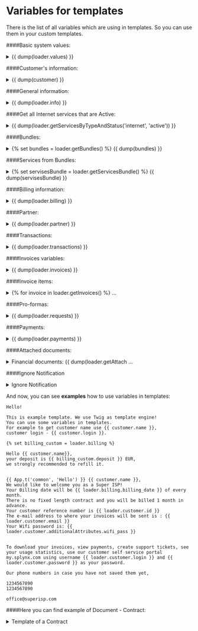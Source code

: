 Variables for templates
=======================

There is the list of all variables which are using in templates. So you can use them in your custom templates.

####Basic system values:
<details>
<summary>{{ dump(loader.values) }}</summary>
<p markdown="1">

##### result will be array of company fields:

     object(models\common\finance\TemplateValues)#226 (30) {
     ["id"]=> string(2) "13"
     ["invoice_template_id"]=> string(1) "5"
     ["request_template_id"]=> string(2) "14"
     ["receipt_template_id"]=> string(2) "34"
     ["reminder_mail_template_id"]=> string(2) "15"
     ["reminder_sms_template_id"]=> string(2) "16"
     ["company_name"]=> string(33) "Private Company Internet Ltd."
     ["street_1"]=> string(47) "56, Adamause str."
     ["street_2"]=> string(0) ""
     ["zip"]=> string(6) "568749"
     ["city"]=> string(8) "Yamayka"
     ["country"]=> string(5) "Gonduras"
     ["email"]=> string(20) "office@privatecompany.com"
     ["phone"]=> string(14) "8 500 600 8526"
     ["company_id"]=> string(21) "K683621TP2398723321"
     ["company_vat"]=> string(0) ""
     ["vat_percent"]=> string(7) "20.0000"
     ["bank_account"]=> string(0) ""
     ["bank_name"]=> string(0) ""
     ["bank_id"]=> string(0) ""
     ["bank_address"]=> string(0) ""
     ["splynx_url"]=> string(44) "https://privatecompany/admin/login"
     ["partner_percent"]=> string(4) "0.00"
     ["deleted"]=> NULL
     ["_relations":"db\Record":private]=> array(0) { }
     ["connected_models":"db\Record":private]=> NULL
     ["_oldAttributes":protected]=> array(23) {
             some old attributes ...
             }
     ["_errors":"base\Model":private]=> NULL
     ["_additionalAttributes":protected]=> array(0) { }
     ["_isAdditionalAttributesLoaded":protected]=> bool(false)
     }
</p>
</details>

####Customer's information:
<details>
<summary>{{ dump(customer) }}</summary>
<p markdown="1">

##### result will be array of customer fields:

     array(38) {
     ["id"]=> string(1) "4"
     ["billing_type"]=> string(7) "prepaid"
     ["partner_id"]=> string(2) "13"
     ["location_id"]=> string(1) "3"
     ["added_by"]=> string(5) "admin"
     ["added_by_id"]=> string(1) "1"
     ["login"]=> string(11) "qwerty"
     ["category"]=> string(6) "person"
     ["password"]=> string(11) "ZaXsCdVfBg"
     ["name"]=> string(12) "Qwert Ytrewq"
     ["email"]=> string(19) "qwerty@gmail.com"
     ["phone"]=> string(10) "132456789"
     ["street_1"]=> string(57) "Long Island str., 526/4"
     ["zip_code"]=> string(0) "48567"
     ["city"]=> string(0) "Malibu"
     ["status"]=> string(6) "active"
     ["date_add"]=> string(10) "2016-05-21"
     ["last_online"]=> string(19) "2017-06-01 11:41:01"
     ["last_update"]=> string(19) "2017-05-01 14:10:50"
     ["internet_tariffs"]=> NULL
     ["voice_tariffs"]=> NULL
     ["custom_tariffs"]=> NULL
     ["services_internet_router_id"]=> NULL
     ["services_internet_sector_id"]=> NULL
     ["services_internet_login"]=> NULL
     ["services_internet_ipv4"]=> NULL
     ["services_internet_ipv4_route"]=> NULL
     ["services_internet_mac"]=> NULL
     ["services_voice_phone"]=> NULL
     ["services_voice_voice_device_id"]=> NULL
     ["services_internet_start_date"]=> NULL
     ["services_internet_end_date"]=> NULL
     ["services_voice_start_date"]=> NULL
     ["services_voice_end_date"]=> NULL
     ["services_custom_start_date"]=> NULL
     ["services_custom_end_date"]=> NULL
     ["deleted"]=> string(1) "0"
     ["additional_attributes"]=> array(10) {
             ["some_additional_field"]=> string(0) "some additional field"
             }
     }
</p>
</details>

####General information:
<details>
<summary>{{ dump(loader.info) }}</summary>
<p markdown="1">

##### result will be array of customer's information fields:

     object(models\common\customers\CustomerInfo)#226 (12) {
     ["customer_id"]=> string(1) "4"
     ["birthday"]=> string(0) ""
     ["passport"]=> string(0) ""
     ["company_id"]=> string(0) ""
     ["vat_id"]=> string(0) ""
     ["deleted"]=> NULL
     ["_relations":"db\Record":private]=> array(0) { }
     ["connected_models":"db\Record":private]=> NULL
     ["_oldAttributes":protected]=> array(5) {
             some old attributes ...
             }
     ["_errors":"base\Model":private]=> NULL
     ["_additionalAttributes":protected]=> array(0) { }
     ["_isAdditionalAttributesLoaded":protected]=> bool(false)
     }
</p>
</details>

####Get all Internet services that are Active:
<details>
<summary>{{ dump(loader.getServicesByTypeAndStatus('internet', 'active')) }}</summary>
<p markdown="1">

##### result will be array of service fields:

     array(1) {
     [0]=> object(models\common\customers\ServicesInternet)#235 (47) {
     ["type"]=> string(8) "internet"
     ["router_id"]=> string(1) "0"
     ["login"]=> string(11) "qwerty_login"
     ["password"]=> string(11) "qwert_pass"
     ["sector_id"]=> string(1) "0"
     ["taking_ipv4"]=> string(1) "0"
     ["ipv4"]=> string(0) ""
     ["ipv4_pool_id"]=> string(1) "0"
     ["taking_ipv6"]=> string(1) "0"
     ["ipv6"]=> string(0) ""
     ["ipv6_pool_id"]=> string(1) "0"
     ["mac"]=> string(0) ""
     ["port_id"]=> string(1) "0"
     ["ipv4_route"]=> string(0) ""
     ["ipv6_route"]=> string(0) ""
     ["update_online_tariff":"models\common\customers\ServicesInternet":private]=> bool(false)
     ["_is_password_changed":"models\common\customers\ServicesInternet":private]=> bool(false)
     ["parent_id"]=> string(1) "0"
     ["customer_id"]=> string(1) "4"
     ["tariff_id"]=> string(3) "206"
     ["description"]=> string(9) "Internet tariff - 30Mb"
     ["quantity"]=> string(1) "1"
     ["unit"]=> string(0) ""
     ["unit_price"]=> string(9) "100"
     ["start_date"]=> string(10) "2017-01-16"
     ["end_date"]=> string(10) "0000-00-00"
     ["discount"]=> string(1) "0"
     ["discount_percent"]=> string(4) "0.00"
     ["discount_start_date"]=> string(10) "0000-00-00"
     ["discount_end_date"]=> string(10) "0000-00-00"
     ["discount_text"]=> string(0) ""
     ["status"]=> string(6) "active"
     ["status_new"]=> string(0) ""
     ["old_tariff_id"]=> NULL
     ["planned_date"]=> NULL
     ["validate_login"]=> bool(true)
     ["skip_some_validations"]=> bool(false)
     ["id"]=> string(4) "83"
     ["ips_to_remove":"db\ActiveTable":private]=> array(0) { } ["relatedItems":protected]=> array(0) { }
     ["deleted"]=> string(1) "0"
     ["_relations":"db\Record":private]=> array(0) { }
     ["connected_models":"db\Record":private]=> NULL
     ["_oldAttributes":protected]=> array(32) {
             some old attributes ...
             }
     }
</p>
</details>

####Bundles:
<details>
<summary>{% set bundles = loader.getBundles() %} {{ dump(bundles) }}</summary>
<p markdown="1">

##### result will be array of all Bundles fields:


     array(2) {
      [1]=> object(models\admin\tariffs\Bundle)#117 (34) {
         ["id"]=> string(1) "1"
         ["title"]=>  string(3) "New"
         ["service_description"]=>  string(4) "New1"
         ["price"]=> string(7) "10.0000"
         ["customers"]=> NULL
         ["services"]=> NULL
          ["with_vat"]=> string(1) "1"
          ["vat_percent"]=> string(6) "0.0000"
          ["partner_ids"]=> array(3) {
              [0]=> string(1) "1"
             [1]=> string(1) "2"
              [2]=> string(1) "3"
          }
          ["activation_fee"]=> string(6) "0.0000"
          ["get_activation_fee_when"]=> string(21) "first_service_billing"
          ["issue_invoice_while_service_creation"]=> string(1) "0"
          ["contract_duration"]=> string(1) "0"
          ["automatic_renewal"]=> string(1) "0"
          ["auto_reactivate"]=> string(1) "0"
          ["prior_cancellation_fee"]=> string(6) "0.0000"
          ["change_to_other_bundle_fee"]=> string(6) "0.0000"
          ["discount_period"]=> string(1) "0"
          ["discount_percent"]=> string(6) "0.0000"
          ["internet_tariffs"]=> array(1) {
              [0]=> string(1) "2"
         }
         ["voice_tariffs"]=> array(0) {
         }
         ["custom_tariffs"]=> array(0) {
         }
         ["_recalculateBlockingDate":"models\admin\tariffs\Bundle":private]=> bool(false)
         ["_ips_to_remove":"db\ActiveTable":private]=> array(0) {
         }
         ["_disableRequiredRuleForAdditionalAttribute":"db\ActiveTable":private]=> bool(false)
         ["deleted"]=> string(1) "0"
         ["_changedAttributes":"db\Record":private]=> NULL
         ["_relations":"db\Record":private]=> array(0) {
         }
         ["_connected_models":"db\Record":private]=> NULL
         ["relatedItems":protected]=> array(0) {
         }
     ...
         }
      [2]=> object(models\admin\tariffs\Bundle)#119 (34) {
      ["id"]=> string(1) "2"
      ["title"]=> string(20) "Bundle with discount"
      ["service_description"]=> string(20) "Bundle with discount"
      ["price"]=> string(8) "100.0000"
      ["customers"]=> NULL
      ["services"]=> NULL
      ["with_vat"]=> string(1) "1"
      ["vat_percent"]=> string(6) "0.0000"
      ["partner_ids"]=> array(2) {
         [0]=> string(1) "1"
      [  1]=> string(1) "2"
      }
      ["activation_fee"]=> string(6) "0.0000"
      ["get_activation_fee_when"]=> string(21) "first_service_billing"
      ["issue_invoice_while_service_creation"]=> string(1) "0"
      ["contract_duration"]=> string(2) "12"
      ["automatic_renewal"]=> string(1) "1"
      ["auto_reactivate"]=>  string(1) "0"
      ["prior_cancellation_fee"]=> string(6) "0.0000"
      ["change_to_other_bundle_fee"]=> string(6) "0.0000"
      ["discount_period"]=> string(2) "12"
      ["discount_percent"]=> string(7) "20.0000"
      ["internet_tariffs"]=> array(1) {
         [0]=> string(1) "9"
      }
      ["voice_tariffs"]=> array(0) {
      }
      ["custom_tariffs"]=> array(0) {
      }
      ...
     }
</p>
</details>

####Services from Bundles:
<details>
<summary>{% set servisesBundle = loader.getServicesBundle() %} {{ dump(servisesBundle) }}</summary>
<p markdown="1">

##### result will be array of the Bundle and all Services fields:

     array(1) {
      [4]=> object(models\common\customers\services\ServicesBundle)#407 (35) {
      ["parent_id"]=> string(1) "0"
      ["customer_id"]=> string(4) "5001"
      ["bundle_id"]=> string(1) "1"
      ["description"]=> string(4) "New1"
      ["unit_price"]=> string(7) "10.0000"
      ["start_date"]=> string(10) "2018-10-22"
      ["end_date"]=> string(10) "2019-01-21"
      ["automatic_renewal"]=> string(1) "0"
      ["activation_fee_transaction_id"]=> string(1) "0"
      ["prior_cancellation_fee_transaction_id"]=> string(1) "0"
      ["discount"]=> string(1) "0"
      ["discount_percent"]=> string(4) "0.00"
      ["discount_start_date"]=> string(10) "2018-10-22"
      ["discount_end_date"]=> string(10) "0000-00-00"
      ["discount_text"]=> string(0) ""
      ["status"]=> string(6) "active"
      ["period"]=> string(2) "-1"
      ["type"]=> string(6) "bundle"
      ["services_internet"]=> array(1) {
         [130]=> object(models\common\customers\ServicesInternet)#415 (51) {
         ["type"]=> string(8) "internet"
         ["router_id"]=> string(1) "0"
         ["login"]=> string(11) "00500123456"
         ["password"]=> string(0) ""
         ["sector_id"]=> string(1) "0"
         ["taking_ipv4"]=> string(1) "0"
         ["ipv4"]=> string(0) ""
         ["ipv4_pool_id"]=> string(1) "0"
         ["taking_ipv6"]=> string(1) "0"
         ["ipv6"]=> string(0) ""
         ["ipv6_pool_id"]=> string(1) "0"
         ["mac"]=> string(0) ""
         ["port_id"]=> string(0) ""
         ["ipv4_route"]=> string(0) ""
         ["ipv6_route"]=> string(0) ""
      }
     ....
     }
</p>
</details>

####Billing information:
<details>
<summary>{{ dump(loader.billing) }}</summary>
<p markdown="1">

##### result will be array of billing fields:

     object(models\common\customers\CustomerBilling)#226 (36) {
     ["customer_id"]=> string(1) "4"
     ["enabled"]=> string(1) "1"
     ["type"]=> string(1) "1"
     ["deposit"]=> string(8) "758.0000"
     ["billing_date"]=> string(1) "1"
     ["billing_due"]=> string(2) "15"
     ["grace_period"]=> string(2) "10"
     ["make_invoices"]=> string(1) "1"
     ["auto_pay_invoices_from_deposit"]=> string(0) ""
     ["payment_method"]=> string(1) "1"
     ["min_balance"]=> string(6) "0.0000"
     ["request_auto_enable"]=> string(0) ""
     ["request_auto_day"]=> string(1) "1"
     ["request_auto_period"]=> string(1) "0"
     ["reminder_enable"]=> string(1) "1"
     ["reminder_day_1"]=> string(1) "2"
     ["reminder_day_2"]=> string(1) "8"
     ["reminder_day_3"]=> string(2) "20"
     ["reminder_payment"]=> string(0) ""
     ["reminder_payment_value"]=> string(6) "0.0000"
     ["reminder_payment_comment"]=> string(0) ""
     ["reminder_type"]=> string(1) "0"
     ["billing_person"]=> string(0) ""
     ["billing_street_1"]=> string(0) ""
     ["billing_zip_code"]=> string(0) ""
     ["billing_city"]=> string(0) ""
     ["request_auto_type"]=> string(1) "1"
     ["request_auto_next"]=> string(10) "0000-00-00"
     ["partner_id"]=> NULL ["deleted"]=> string(1) "0"
     ["_relations":"db\Record":private]=> array(0) { }
     ["connected_models":"db\Record":private]=> NULL
     ["_oldAttributes":protected]=> array(29) {
             some old attributes ...
             }
     ["_errors":"base\Model":private]=> NULL
     ["_additionalAttributes":protected]=> array(0) { }
     ["_isAdditionalAttributesLoaded":protected]=> bool(false)
     }
</p>
</details>

####Partner:
<details>
<summary>{{ dump(loader.partner) }}</summary>
<p markdown="1">

##### result will be array of partner fields:

     object(models\admin\administration\Partners)#226 (11) {
     ["id"]=> string(2) "13"
     ["name"]=> string(14) "Partner West"
     ["ips_to_remove":"db\ActiveTable":private]=> array(0) { }
     ["relatedItems":protected]=> array(0) { }
     ["deleted"]=> string(1) "0"
     ["_relations":"db\Record":private]=> array(0) { }
     ["connected_models":"db\Record":private]=> NULL
     ["_oldAttributes":protected]=> array(3) {
             ["id"]=> string(2) "13"
             ["name"]=> string(14) "Partner West"
             ["deleted"]=> string(1) "0"
             }
     ["_errors":"base\Model":private]=> NULL
     ["_additionalAttributes":protected]=> array(1) {
             ["code"]=> string(4) "EUR"
             }
     ["_isAdditionalAttributesLoaded":protected]=> bool(true) }
</p>
</details>

####Transactions:
<details>
<summary>{{ dump(loader.transactions) }}</summary>
<p markdown="1">

##### result will be array of transactions fields:

     array(3) {
     [158]=> object(models\common\finance\Transactions)#226 (32) {
             ["id"]=> string(4) "158"
             ["customer_id"]=> string(1) "4"
             ["type"]=> string(6) "credit"
             ["quantity"]=> string(1) "1"
             ["unit"]=> string(0) ""
             ["price"]=> string(9) "1033.8500"
             ["tax_percent"]=> string(6) "0.0000"
             ["total"]=> string(9) "1033.8500"
             ["date"]=> string(10) "2017-05-11"
             ["category"]=> string(1) "3"
             ["description"]=> string(11) "Credit Card"
             ["period_from"]=> string(10) "0000-00-00"
             ["period_to"]=> string(10) "0000-00-00"
             ["service_id"]=> string(1) "0"
             ["payment_id"]=> string(3) "366"
             ["invoice_id"]=> string(1) "0"
             ["invoiced_by_id"]=> string(1) "0"
             ["comment"]=> string(15) "Pay by Credit Card"
             ["to_invoice"]=> string(1) "0"
             ["service_type"]=> string(8) "internet"
             ["source"]=> string(6) "manual"
             ["balance"]=> NULL
             ["total_with_tax"]=> NULL
             ["ips_to_remove":"db\ActiveTable":private]=> array(0) { }
             ["relatedItems":protected]=> array(0) { }
             ["deleted"]=> string(1) "0"
             ["_relations":"db\Record":private]=> array(0) { }
             ["connected_models":"db\Record":private]=> NULL
             ["_oldAttributes":protected]=> array(22) { [
                     some old attributes ...
                     }
             ["_errors":"base\Model":private]=> NULL     
             ["_additionalAttributes":protected]=> array(0) { }
             ["_isAdditionalAttributesLoaded":protected]=> bool(false)
             }
     [681]=> object(models\common\finance\Transactions)#224 (32) {
             The same attributes
             }
     [985]=> object(models\common\finance\Transactions)#223 (32) {
             The same attributes
             }
</p>
</details>

####Invoices variables:
<details>
<summary>{{ dump(loader.invoices) }}</summary>
<p markdown="1">

##### result will be array of invoices variables fields:

     array(1) { [685]=> object(models\common\finance\Invoices)#226 (29) {
     ["id"]=> string(4) "685"
     ["customer_id"]=> string(1) "4"
     ["date_created"]=> string(10) "2017-05-31"
     ["real_create_datetime"]=> string(19) "2017-06-01 00:00:13"
     ["date_updated"]=> string(10) "2017-06-01"
     ["date_payment"]=> string(10) "2017-05-31"
     ["date_till"]=> string(10) "2017-06-15"
     ["use_transactions"]=> string(1) "1"
     ["note"]=> string(0) ""
     ["memo"]=> string(0) ""
     ["number"]=> string(12) "201713000183"
     ["total"]=> string(8) "533.6000"
     ["payment_id"]=> string(1) "0"
     ["payd_from_deposit"]=> string(1) "1"
     ["status"]=> string(4) "paid"
     ["mark"]=> NULL
     ["recalculated"]=> bool(false)
     ["noCache"]=> bool(false)
     ["is_sent"]=> string(1) "0"
     ["disable_cache"]=> NULL
     ["ips_to_remove":"db\ActiveTable":private]=> array(0) { }
     ["relatedItems":protected]=> array(0) { }
     ["deleted"]=> string(1) "0"
     ["_relations":"db\Record":private]=> array(0) { }
     ["connected_models":"db\Record":private]=> NULL
     ["_oldAttributes":protected]=> array(17) {
             some old attributes ...
             }
     }
</p>
</details>

####Invoice items:
<details>
<summary>{% for invoice in loader.getInvoices() %} ...</summary>
<p markdown="1">

##### {% for invoice in loader.getInvoices() %}
     Invoice {{ invoice.number}} items:
     {{ dump(invoice.items) }}
     {% endfor %}
     {{ dump(loader.invoices) }}



     result will be array of tariff field and invoices fields:

     Invoice 201713000183 items:
     array(1) {
     [0]=> array(12) {
             ["id"]=> string(4) "948"
             ["invoice_id"]=> string(4) "684"
             ["pos"]=> string(1) "0"
             ["description"]=> string(9) "Internet tariff - 30Mb"
             ["quantity"]=> string(1) "1"
             ["unit"]=> string(0) ""
             ["price"]=> string(8) "464.0000"    
             ["tax"]=> string(7) "15.0000"
             ["period_from"]=> string(10) "2017-05-14"
             ["period_to"]=> string(10) "2017-05-31"
             ["transaction_id"]=> string(4) "984"
             ["deleted"]=> string(1) "0"
             }
     }
     array(1) {
     [948]=> object(models\common\finance\Invoices)#280 (29) {
             ["id"]=> string(4) "948"
             ["customer_id"]=> string(1) "4"
             ["date_created"]=> string(10) "2017-05-31"
             ["real_create_datetime"]=> string(19) "2017-06-01 00:00:13"
             ["date_updated"]=> string(10) "2017-06-01"
             ["date_payment"]=> string(10) "2017-05-31"
             ["date_till"]=> string(10) "2017-06-15"
             ["use_transactions"]=> string(1) "1"
             ["note"]=> string(0) ""
             ["memo"]=> string(0) ""
             ["number"]=> string(12) "201713000183"
             ["total"]=> string(8) "533.6000"
             ["payment_id"]=> string(1) "0"
             ["payd_from_deposit"]=> string(1) "1"
             ["status"]=> string(4) "paid"
             ["mark"]=> NULL
             ["recalculated"]=> bool(false)
             ["noCache"]=> bool(false)
             ["is_sent"]=> string(1) "0"
             ["disable_cache"]=> NULL
             ["ips_to_remove":"db\ActiveTable":private]=> array(0) { }
             ["relatedItems":protected]=> array(0) { }
             ["deleted"]=> string(1) "0"
             ["_relations":"db\Record":private]=> array(0) { }
             ["connected_models":"db\Record":private]=> NULL
             ["_oldAttributes":protected]=> array(17) {
                     some old attributes ...
                     }
             }
     }
</p>
</details>

####Pro-formas:
<details>
<summary>{{ dump(loader.requests) }}</summary>
<p markdown="1">

##### result will be array of pro-forma fields:

     array(1) {
     [2]=> object(models\common\finance\Requests)#226 (23) {
             ["id"]=> string(1) "2"
             ["customer_id"]=> string(1) "4"
             ["date_created"]=> string(10) "2017-06-07"
             ["real_create_datetime"]=> string(19) "2017-06-07 14:56:25"
             ["date_updated"]=> string(10) "2017-06-07"
             ["date_payment"]=> string(10) "0000-00-00"
             ["date_till"]=> string(10) "2017-06-22"
             ["number"]=> string(10) "2017000002"
             ["total"]=> string(8) "180.0000"    
             ["payment_id"]=> string(1) "0"
             ["status"]=> string(8) "not_paid"
             ["is_sent"]=> string(1) "0"
             ["note"]=> string(4) "Note"
             ["memo"]=> string(4) "Memo"
             ["ips_to_remove":"db\ActiveTable":private]=> array(0) { }
             ["relatedItems":protected]=> array(0) { }
             ["deleted"]=> string(1) "0"
             ["_relations":"db\Record":private]=> array(0) { }   
             ["connected_models":"db\Record":private]=> NULL
             ["_oldAttributes":protected]=> array(15) {
                     some old attributes ...
                     }
             ["_errors":"base\Model":private]=> NULL
             ["_additionalAttributes":protected]=> array(0) { }
             ["_isAdditionalAttributesLoaded":protected]=> bool(false)
             }
     }
</p>
</details>

####Payments:
<details>
<summary>{{ dump(loader.payments) }}</summary>
<p markdown="1">

##### result will be array of payment fields:

     array(1) {
     [366]=> object(models\common\finance\Payments)#226 (28) {
             ["id"]=> string(3) "366"
             ["customer_id"]=> string(1) "4"
             ["invoice_id"]=> string(1) "0"
             ["request_id"]=> string(1) "0"
             ["transaction_id"]=> string(4) "2400"
             ["payment_type"]=> string(2) "10"
             ["receipt_number"]=> string(13) "2017-10-00011"
             ["date"]=> string(10) "2017-05-13"
             ["real_create_datetime"]=> string(19) "2017-05-13 09:19:02"
             ["amount"]=> string(9) "1033.8500"
             ["comment"]=> string(15) "Pay by Bank Transfer"
             ["is_sent"]=> string(1) "1"
             ["field_1"]=> string(0) ""
             ["field_2"]=> string(10) "UNIC00032"
             ["field_3"]=> string(10) "UNIC00032"
             ["field_4"]=> string(13) "Payment: null"
             ["field_5"]=> string(19) "Bank Statement: 23"
             ["note"]=> string(0) ""
             ["memo"]=> string(0) ""
             ["ips_to_remove":"db\ActiveTable":private]=> array(0) { }
             ["relatedItems":protected]=> array(0) { }
             ["deleted"]=> string(1) "0"
             ["_relations":"db\Record":private]=> array(0) { }
             ["connected_models":"db\Record":private]=> NULL
             ["_oldAttributes":protected]=> array(20) {
                     some old attributes ...
                     }
             ["_errors":"base\Model":private]=> NULL
             ["_additionalAttributes":protected]=> array(0) { }
             ["_isAdditionalAttributesLoaded":protected]=> bool(false)
             }
     }
</p>
</details>

####Attached documents:
<details>
<summary>Financial documents: {{ dump(loader.getAttach ...</summary>
<p markdown="1">

     Invoices:
     {{ dump(loader.getAttachedInvoices) }}
     Proforma Invoices:
     {{ dump(loader.getAttachedRequests) }}
     Payment receipts:
     {{ dump(loader.getAttachedReceipts) }}
     Credit notes:
     {{ dump(loader.getAttachedCreditNotes) }}


     result will be array of attached documents fields:

     array(1) {

     }
</p>
</details>

####Ignore Notification
<details>
<summary>Ignore Notification</summary>
<p markdown="1">

##### Example:
     {% if customer.billing_type == 'prepaid' %}
     === IGNORE NOTIFICATION ===
     {% else %}
     example  {{ customer.login }}
     {% endif %}



if the template result is "=== IGNORE NOTIFICATION ===" the notification will not be sent

</p>
</details>



And now, you can see **examples** how to use variables in templates:
```
Hello!

This is example template. We use Twig as template engine!
You can use some variables in templates.
For example to get customer name use {{ customer.name }},
customer login - {{ customer.login }}.
```

```
{% set billing_custom = loader.billing %}

Hello {{ customer.name}},
your deposit is {{ billing_custom.deposit }} EUR,
we strongly recommended to refill it.
```

```

{{ App.t('common', 'Hello') }} {{ customer.name }},
We would like to welcome you as a Super ISP!
Your Billing date will be {{ loader.billing.billing_date }} of every month.
There is no fixed length contract and you will be billed 1 month in advance.
Your customer reference number is {{ loader.customer.id }}
The e-mail address to where your invoices will be sent is : {{ loader.customer.email }}
Your Wifi password is: {{ loader.customer.additionalAttributes.wifi_pass }}


To download your invoices, view payments, create support tickets, see your usage statistics, use our customer self service portal my.splynx.com using username {{ loader.customer.login }} and {{ loader.customer.password }} as your password.

Our phone numbers in case you have not saved them yet,

1234567890
1234567890

office@superisp.com
```



####Here you can find example of Document - Contract:
<details>
<summary>Template of a Contract</summary>
<div markdown="1">

```bash     
     <!DOCTYPE html>
     <html lang="en">
     <head>
     <meta charset="UTF-8">
     <title></title>
     <style>
     td, th, tr {
     border: 1px solid black;
     word-wrap: break-word;
     }

     table {
     border-collapse: collapse;
     table-layout: fixed;
     font-family: Arial, Verdana, sans-serif;
     font-size: 10px;
     }

     .fs {
     font-family: Arial, Verdana, sans-serif;
     font-size: 10px;
     }

     body {
     margin: 10px;
     padding: 10px;
     }
     </style>
     </head>
     <body>
     <div style="text-align: center" class="fs"><h4>SUBSCRIBER CONTRACT AGREEMENT No. {{ customer.id }} </h4>
     entered into between
     </div>
     <br>
     <div>
     <table style="width:100%">
     <tr>
     <td bgcolor="#e0e0e0" style="width: 15%"><b>Company Name:</b></td>
     <td colspan="3">BEST ISP</td>
     </tr>
     <tr>
     <td bgcolor="#e0e0e0"><b>VAT id:</b></td>
     <td colspan="3">123455667</td>
     </tr>
     <tr>
     <td bgcolor="#e0e0e0"><b>Address</b></td>
     <td colspan="3">5 Main Street, Gotham city, 12345</td>
     </tr>
     <tr>
     <td bgcolor="#e0e0e0"><b>Phone number:</b></td>
     <td colspan="3">123456788</td>
     </tr>
     <tr>
     <td bgcolor="#e0e0e0"><b>Email</b></td>
     <td colspan="3">office@bestisp.com</td>
     </tr>
     <tr>
     <td bgcolor="#e0e0e0"><b>Date</b></td>
     <td style="width: 30%">{{ "now"|date("m/d/Y") }}</td>
     <td bgcolor="#e0e0e0" style="width: 10%"><b>Place</b></td>
     <td>Gotham city</td>
     </tr>
     <tr>
     <td bgcolor="#e0e0e0"><b>Signature</b><br>Employee of BEST ISP</td>
     <td colspan="3"></td>
     </tr>
     </table>
     </div>
     <br>
     <div style="text-align: center">(<b>"SERVICE PROVIDER"</b>) and
     </div>
     <br>
     <div>
     <table style="width:100%">
     <tr>
     <td bgcolor="#e0e0e0" style="width: 15%"><b>Name and Surname /<br>Company name</b></td>
     <td colspan="3">{{ customer.name }}</td>
     </tr>
     <tr>
     <td bgcolor="#e0e0e0"><b>Connection Address</b></td>
     <td colspan="3"> {{ loader.customer.street_1 }}{% if loader.customer.additionalAttributes.street_2 is not empty %}, {{ loader.customer.additionalAttributes.street_2 }}{% endif %}, {{ customer.city}}{% if loader.customer.zip_code is not empty %}, {{ loader.customer.zip_code }}{% endif %}</td>
     </tr>

     <tr>
     <td bgcolor="#e0e0e0"><b>Email</b><br>Invoices and receipts will be sent to this address</td>
     <td colspan="3">{{ loader.customer.email }}</td>
     </tr>
     <tr>
     <td bgcolor="#e0e0e0"><b>Phone</b></td>
     <td colspan="3">{{ loader.customer.phone }}</td>
     </tr>
     {% if loader.customer.additionalAttributes.contact_2 is not empty %}
     <tr>
     <td bgcolor="#e0e0e0"><b>Authorized person:</b></td>
     <td colspan="3">{{ loader.customer.additionalAttributes.contact_2 }}</td>
     </tr>
     {% endif %}
     {% if loader.customer.additionalAttributes.phone_2 is not empty %}
     <tr>
     <td bgcolor="#e0e0e0"><b>Authorized person's phone</b></td>
     <td colspan="3">{{ loader.customer.additionalAttributes.phone_2 }}</td>
     </tr>
     {% endif %}
     {% if loader.customer.additionalAttributes.contact_3 is not empty %}
     <tr>
     <td bgcolor="#e0e0e0"><b>Second Authorized person:</b></td>
     <td colspan="3">{{ loader.customer.additionalAttributes.contact_3 }}</td>
     </tr>
     {% endif %}
     {% if loader.customer.additionalAttributes.phone_3 is not empty %}
     <tr>
     <td bgcolor="#e0e0e0"><b>Second uthorized person's phone:</b></td>
     <td colspan="3">{{ loader.customer.additionalAttributes.phone_3 }}</td>
     </tr>
     {% endif %}
     <tr>
     <td bgcolor="#e0e0e0"><b>Date</b></td>
     <td style="width: 30%">{{ "now"|date("m/d/Y") }}</td>
     <td bgcolor="#e0e0e0" style="width: 10%"><b>Place</b></td>
     <td>Gorey</td>
     </tr>
     <tr>
     <td bgcolor="#e0e0e0"><b>WiFi Password</b></td>
     <td colspan="3">{{ loader.customer.additionalAttributes.wifi_pass }}</td>
     </tr>
     <tr>
     <td bgcolor="#e0e0e0"><b>Login to my BEST ISP</b></td>
     <td style="width: 30%">{{loader.customer.login}}</td>
     <td bgcolor="#e0e0e0" style="width: 10%"><b>Password to my BEST ISP</b></td>
     <td> {{loader.customer.password}}</td>
     </tr>
     <tr>
     <td bgcolor="#e0e0e0"><b>Signature</b><br>Who warrants he/she is duly authorized hereto</td>
     <td colspan="3"></td>
     </tr>
     </table>
     </div>
     <br>
     <div style="text-align: center" class="fs">(<b>"SUBSCRIBER"</b>)<br>
     (together the <b>"Parties"</b>. A reference to <b>"Party"</b> shall be a reference to one of them as so determined
     by the context.)<br>For the period and services selected below
     </div>



     <div class="fs">
     <h4><b><br>
     {% set active_services = loader.getServicesByTypeAndStatus('internet', 'active') %}
     {% for active in active_services %}
     Service: {{ active.type }}<br>
     Tarriff: {{ active.description }}<br>
     Monthly price: {{ active.unit_price }}<br>
     Service start date: {{ active.start_date }}<br>
     {% endfor %}
     {% set active_voice = loader.getServicesByTypeAndStatus('voice', 'active') %}
     {% for voice in active_voice %}
     {% if voice is not empty %}
     Service: {{ voice.type }}<br>
     Tarriff: {{ voice.description }}<br>
     Monthly price: {{ voice.unit_price }}<br>
     Service start date: {{ voice.start_date }}<br>
     {% endif %}
     {% endfor %}
     Contract Term: {{ loader.customer.additionalAttributes.contract_term }}
     </h4></b>
     </div>
     <div style="position: fixed; bottom: 0; width: 100%;" class="fs">
     <div style="text-align: right"></div>
     <hr style="width: 100%"/>
     <div>BEST ISP BROADBAND SERVICE AGREEMENT</div>
     <div style="text-align: right">Page 1 of 8</div>
     </div>
     <div style="page-break-before: always;"></div>

     <div style="text-align: justify"><h4>TERMS AND CONDITIONS FOR â€˜BEST FIBREâ€™ SERVICES</h4>
     This Subscriber Agreement (â€œAgreementâ€) is made by and between Subscriber and JS BEST ISP Limited. (â€œBEST ISPâ€), forÂ the provision and use of â€˜BRDY Fibreâ€™ Internet access (the â€œServiceâ€).
     Now therefore, in consideration of theÂ mutual promises and covenants herein contained, the adequacy of which is hereby acknowledged, and intendingÂ to be legally bound, Subscriber and BEST ISP hereby agree as follows:
     <h4>1. AGREEMENT.</h4>Subscriber agrees to be bound by this Agreement and to use the Service in compliance with the terms of thisÂ Agreement and with BEST ISPâ€™s Acceptable Usage Policy and any modifications made to same from time to time.
     <h4>2. THE SUBSCRIBER.</h4>The Subscriber is at least 18 years of age, is legally able to enter into contracts and is responsible for this SubscriberÂ account. The Subscriber shall pay all fees, taxes, charges and other expenses incurred in connection with theÂ account.
     <h4>3. SUBSCRIBER ACKNOWLEDGEMENTS REGARDING THE SERVICE.</h4>
     (a)Â The Service consists of a VDSL internet connection over a copper phone line. While BEST ISP will undertake allÂ reasonable commercial efforts to deliver the stated service the Subscriber acknowledges that service speed canÂ vary depending on distance, Internet traffic and other factors beyond the control of BEST ISP. The Service mayÂ contain material that is unsuitable for minors and The Subscriber acknowledges that BEST ISP does not and cannotÂ filter the content.
     <br>
     (b)Â The Subscriber acknowledges that in order to provide the Service, BEST ISP has contracted with communicationsÂ and network operators for internet access. The Subscriber further acknowledges that BEST ISP will only provideÂ uninterruptible continuous Service to The Subscriber pursuant to this Agreement to the extent which BEST ISP receivesÂ such service from linked communications and network operators.
     <br>
     (c) The Â Subscriber acknowledges and agrees that from time to time BEST ISP may be required to temporarily suspendÂ the Service to subscriber to verify compliance with applicable licenses, authorizations, and compliance with theÂ technical and operating parameters of the network. Under such circumstances BEST ISP will use all reasonableÂ efforts to minimize disruption to the Service including making reasonable efforts that any such suspension takeÂ place out of normal business hours.
     <br>
     (d)Â The Subscriber accepts that BEST ISP may change or withdraw any element of the Service from time to time andÂ will use all reasonable efforts to notify Subscriber of any necessary change in the Services.
     <br>
     (e) The SubscriberÂ acknowledges that the Service is an â€œalways openâ€ connection to the internet while the equipment is powered onÂ and that it is Subscriberâ€™s SOLE RESPONSIBILITY to install, configure and maintain suitable security measuresÂ to protect The Subscriberâ€™s computer and equipment from unauthorised or malicious access from the internet. AnyÂ advice or equipment provided by BEST ISP is provided â€˜as isâ€™ and BEST ISP accepts no responsibility or liability forÂ the security of Subscriberâ€™s systems.

     <div style="position: fixed; bottom: 0; width: 100%;" class="fs">
     <div style="text-align: right"></div>
     <hr style="width: 100%"/>
     <div>BEST ISP BROADBAND SERVICE AGREEMENT</div>
     <div style="text-align: right">Page 2 of 8</div>
     </div>
     <div style="page-break-before: always;"></div>
     <h4>4. EQUIPMENT.</h4>
     (a)Â From service activation BEST ISP will loan certain VDSL modem and associated equipment, hereafter termedÂ â€œEquipmentâ€, to The Subscriber to access the service. This Equipment at all times remains the sole property ofÂ BEST ISP and The Subscriber agrees to provide BEST ISP access and permission to recover said equipment on demandÂ without delay, obstruction or interference.
     <br>
     (b) The Â Subscriber agrees to use the Equipment in accordance with BEST ISPâ€™s instructions and to restrict access toÂ the Equipment to only those representatives and agents authorized by BEST ISP. The Subscriber agrees to takeÂ reasonable steps to protect the Equipment from damage, loss or theft.
     <br>
     (c)Â The Subscriber agrees to notify BEST ISP as soon as reasonably possible once he becomes aware of any damageÂ to the equipment or defect in the operation of the equipment by telephoning or emailing BEST ISP at the numbersÂ or addresses published from time to time, or office@bestisp.com
     <br>
     (d)Â On termination or cancellation of the Service Contract for any reason whatsoever, it is the responsibility of theÂ Subscriber to return by recorded mail in good condition and suitably packaged, the VDSL Modem and any otherÂ related equipment provided by BEST ISP. Failure to return equipment within 14 days of the serviceÂ termination/cancellation date will generate an automatic equipment fee of â‚¬99 including VAT which will beÂ deducted from The Subscribers account and The Subscriber hereby agrees to same.
     <br>
     <h4>5. TERM.</h4>
     (a)Â This Agreement is for an initial term of 6, 12 or 18 months, as defined by your price plan rules, and shallÂ automatically renew for subsequent month term, until terminated in accordance with this Agreement. After theÂ Initial Term, The Subscriber may terminate this Agreement upon thirty (30) days written notice to BEST ISP.
     <br>
     (b)Â Should The Subscriber terminate this agreement for any reason during the initial term, a cancellation fee equal toÂ the remainder of the contract term will become immediately due, and The Subscriber acknowledges and agrees toÂ pay such fee and return any equipment provided.
     <br>
     (c)Â The Subscriber may upgrade the service at any time to a higher service and accepts that a new contract appliesÂ from the date the upgrade is applied.
     <br>
     (d)Â BEST ISP may in its sole discretion terminate this Agreement at any time. In the event that BEST ISP terminatesÂ this Agreement for reasons other than breach of this Agreement by Subscriber, then BEST ISP shall endeavour toÂ the extent reasonably possible to provide 30 days notice to The Subscriber. The Subscriber is liable under this AgreementÂ for all fees and charges until such time as the Agreement has been terminated. THE SUBSCRIBER UNDERSTANDS THAT UNLESS WRITTEN NOTIFICATION IS RECEIVED BY BEST ISP AFTER THE INITIAL TERM, THEÂ SERVICE SHALL CONTINUE AND SUBSCRIBER WILL CONTINUE TO BE RESPONSIBLE FOR PAYMENTÂ OF APPLICABLE SERVICE FEES.
     <br>
     <div style="position: fixed; bottom: 0; width: 100%;" class="fs">
     <div style="text-align: right"></div>
     <hr style="width: 100%"/>
     <div>BEST ISP BROADBAND SERVICE AGREEMENT</div>
     <div style="text-align: right">Page 3 of 8</div>
     </div>
     <div style="page-break-before: always;"></div>
     <h4>6. TERMINATION.</h4><br>
     (a)Â If Subscriber is dissatisfied with the Service or any related terms, conditions, rules, policies, guidelines, orÂ practices, and if these issues cannot be resolved through BEST ISPâ€™s Customer Complaints procedure,Â The Subscriberâ€™s sole remedy is to discontinue using the Service, cancel the account, and pay any cancellation feesÂ that apply. To cancel the Service The Subscriber must send a written request for termination by email to BEST ISPÂ and same must be signed by an authorised representative of The Subscriber to arrive not less than 5 working daysÂ before the end of the current billing term. Should The Subscriber terminate this agreement during the initial term forÂ any reason other than a failure by BEST ISP to provide Internet Access service for a period in excess of 5 days, aÂ cancellation fee equal the remainder of the contract term will become immediately due, and The SubscriberÂ acknowledges and agrees to pay such fee.
     <br>
     (b)Â Upon cancellation or otherwise upon termination of this Agreement, related email and hosting services will beÂ terminated and all the Subscriber files stored on BEST ISP servers may be deleted. BEST ISP may terminate thisÂ Agreement, your password, your account, or your use of the Services for any reason, including, without limitation,Â if BEST ISP, in its sole discretion, believes you have violated the Agreements or if The Subscriber fails to pay anyÂ charges when due.
     <br>
     (c)Â Sections 11, 20, 21, and 22 of this Agreement shall survive termination of this Agreement.
     <br>
     (d)Â BEST ISP may terminate this agreement immediately if The Subscriber is subject to bankruptcy, insolvency,Â examinership, receivership, liquidation or any similar proceedings, or in BEST ISPâ€™s exclusive opinion is unable toÂ pay fees due to BEST ISP.
     <br>
     <h4>7. FEES AND PAYMENT</h4><br>
     (a)Â Subscriber shall pay a monthly service fee and all other applicable fees, charges, taxes, and other amountsÂ for the Service at the rates in effect for the current billing period. BEST ISP may increase or decrease the monthlyÂ service fee. BEST ISP will use all reasonable efforts to provide The Subscriber thirty (30) days or more notice of same.Â If such changes to the basic monthly service fee are to The Subscribers detriment (e.g. a price increase), The SubscriberÂ may terminate this agreement by giving thirty (30) days written notice, and The Subscriber will remain liable only forÂ any balance on the account.
     <br>
     (b)Â Payment is due in full by Credit Card or Direct Debit at the start of each billing month. All charges areÂ considered valid unless disputed in writing within thirty (30) days of the billing date. Adjustments will not be madeÂ for charges that are more than 30 days old. If any payment is more than 7 days overdue or is returned by theÂ bank unpaid, the Service may be suspended with immediate effect and remain suspended until the due amountsÂ are paid in full. The Subscriber is not relieved of the obligation to pay the monthly service fee while an account isÂ suspended. BEST ISP may at its sole discretion terminate the Service and this Agreement for any accounts whichÂ are 14 days or more overdue. A reactivation fee or deposit may be required before Service is reactivated afterÂ suspension or termination. Credit account balances shall not accrue interest. The Subscriber agrees to pay theÂ reasonable costs of any collection agency, solicitor or court used by BEST ISP to collect past due amounts or toÂ enforce this Agreement. Returned cheques or Direct Debits will incur a â‚¬5 administration fee.
     <br>
     (c)Â A â‚¬1.50 inclusive of VAT charge applies to all bills for non-Direct Debit customers.(d)Â Where a package is downgraded within contract, a â‚¬30 inclusive of VAT downgrade fee applies.
     <br>
     <div style="position: fixed; bottom: 0; width: 100%;" class="fs">
     <div style="text-align: right"></div>
     <hr style="width: 100%"/>
     <div>BEST ISP BROADBAND SERVICE AGREEMENT</div>
     <div style="text-align: right">Page 4 of 8</div>
     </div>
     <div style="page-break-before: always;"></div>
     <h4>8. SUBSCRIBER ACCOUNT.</h4><br>
     <br>(a)Â The Subscriber will receive a username, password, account reference, and various other account details.Â The Subscriber is solely responsible for use of the Service and for ensuring their information is kept confidential.Â The Subscriber must notify BEST ISP immediately upon discovering any unauthorized use of their account.
     <br>(b) The Â Subscriber acknowledges that usernames, passwords and IP addresses may change or be changed fromÂ time to time, and specifically that fixed IP addresses are not guaranteed except in the case of custom servicesÂ where this specifically comprises part of the service contract.
     <br>
     <h4>9. FAIR ACCESS POLICY.</h4><br>
     To ensure equal Internet access for all subscribers, BEST ISP operates a fair access policy. Fair accessÂ establishes an equitable balance in Internet access across high speed Internet services for all subscribers. ToÂ ensure this equity, certain types of traffic such as email and browsing may be prioritized over other traffic.Â BEST ISP provides the Service on a â€œbest effortâ€ basis and does not guarantee upload or download speeds.Â
     <br>
     <h4>10. CUSTOMER COMPLAINT POLICY.</h4><br>
     Should you be dissatisfied for any reason with the service provided by BEST ISP, a formal complaint process isÂ provided to ensure that your issue is addressed as quickly as possible and at the highest level necessary. This isÂ outlined as follows:
     <br>
     (a)Â GENERAL: If you have a general complaint regarding BEST ISP, email full details and your account referenceÂ us at office@bestisp.com. Issues registered in this way automatically enter BEST ISPâ€™s complaint trackingÂ systems, ensuring the most appropriate and quickest handling.
     <br>
     (b)Â BILLING: If you have a billing enquiry or complaint, please contact the Accounts Department via the numberÂ shown on your invoice/statement, or by email to office@bestisp.com.
     <br>
     (c)Â WRITTEN: If you would prefer to put your complaint in writing, we will respond to your letter by telephone andÂ will confirm any details in writing should you wish. Your letter should be addressed to: Best ISP, Main street Gotham city
     <br>
     (d)Â IDENTITY: If telephoning BEST ISP, each staff contact receiving your call will provide his or her name onÂ request. Record same for future reference or to revert later to the same person working on your query orÂ complaint.
     <br>
     (e)Â RESOLUTION: The staff member receiving your call will either resolve your complaint or transfer yourÂ complaint to a more appropriate person to endeavour to resolve your complaint to your satisfaction. WhereÂ possible, our staff will resolve your concern at the first point of contact.
     <br>
     (f)Â ESCALATION: If you are not satisfied with the resolution, or if you feel that you have not received a fairÂ hearing, your complaint can be escalated to a manager on your request. He or she will review yourÂ complaint and resolutions offered and discuss the complaint with you.
     <br>
     <div style="position: fixed; bottom: 0; width: 100%;" class="fs">
     <div style="text-align: right"></div>
     <hr style="width: 100%"/>
     <div>BEST ISP BROADBAND SERVICE AGREEMENT</div>
     <div style="text-align: right">Page 5 of 8</div>
     </div>
     <div style="page-break-before: always;"></div>
     <h4>11. INSTALLATION.</h4>
     (a)Â The installation, use, inspection, maintenance, repair, and removal of the equipment may result in serviceÂ outage or potential damage to your computer. The Subscriber is solely responsible for backing up all existingÂ computer files and data. BEST ISP and its employees, agents, contractors, and representatives shall have noÂ liability whatsoever for any damage to or loss or destruction of any of your hardware, software, files, data, orÂ peripherals.
     <br>
     (b)Â BEST ISP will endeavour to provide the Service to all eligible applicants, subject to technical and commercialÂ feasibility. BEST ISP may in its sole discretion determine that it cannot or will not service a particular site orÂ subscriber, and reserves the right to cancel the installation process and refund any money that The Subscriber hasÂ paid. BEST ISP will notify you of its intent to cancel as soon as reasonably possible. It may take up to 90 or moreÂ days to determine if BEST ISP is able to provide service in certain locations. BEST ISP shall have no responsibilityÂ whatsoever for claims arising out of its failure or refusal to complete the installation or provide the Service.
     <h4>12. COPYRIGHTS AND LICENSES.</h4>
     The content on the Service is protected under applicable copyright law. Any copying, modification, distribution,Â publication or other use by The Subscriber, or by any user of The Subscriberâ€™s account, of any such content is prohibited,Â except as expressly permitted by the holder of the applicable copyrights.
     <h4>13. NO ENDORSEMENT.</h4><br>
     BEST ISP does not endorse or in any way vouch for the accuracy or completeness of any content made availableÂ through the Service. BEST ISP does not recommend that such content be relied on by The Subscriber withoutÂ appropriate verification.
     <h4>14. SUBSCRIBER CONDUCT.</h4>
     The Subscriber shall comply with all laws, rules, regulations and legal obligations related to the Service and with allÂ acceptable use policies and procedures established from time to time by BEST ISP. The Subscriber shall not use theÂ Service to conduct any business or activity or to solicit the performance of any activity which is prohibited by anyÂ law, rule, regulation or legal obligation. The Subscriber shall not intercept email in an unauthorized manner or engageÂ in â€œspammingâ€ or any similar conduct.
     <h4>15. THIRD PARTY ACCESS</h4>
     (a)TheÂ Subscriber shall not resell, share, lease, hire or otherwise permit access to the Service to any third party,Â including but not limited to the connection of any third party to the Service through use of direct cable connection,Â network connection, wireless networking, or any other means.
     <br>
     (b)Â BEST ISP reserve the right to suspend the Service pending investigation where it reasonably suspects theÂ above clause is breached by The Subscriber and reserves the right to terminate with immediate effect the Service andÂ this Agreement where such breach has taken place.
     <div style="position: fixed; bottom: 0; width: 100%;" class="fs">
     <div style="text-align: right"></div>
     <hr style="width: 100%"/>
     <div>BEST ISP BROADBAND SERVICE AGREEMENT</div>
     <div style="text-align: right">Page 6 of 8</div>
     </div>
     <div style="page-break-before: always;"></div>
     <h4>16. SERVICE MONITORING.</h4><br>
     BEST ISP has no obligation to monitor the Service, but may do so and disclose information regarding use of theÂ Services for any reason if BEST ISP, in its sole discretion, believes that it is reasonable to do so, including to:Â satisfy laws, regulations, or governmental or legal requests; operate the Service properly; or protect itself and itsÂ subscribers. BEST ISP may immediately remove your material or information from BEST ISP servers, in whole or inÂ part, which BEST ISP, in its sole and absolute discretion, determines to infringe anotherâ€™s property rights or toÂ violate BEST ISPâ€™s Acceptable Use Policy.
     <br>
     <h4>17. SUBSCRIBER EQUIPMENT.</h4><br>
     The Subscriber shall maintain and operate suitable and fully compatible terminal equipment and communicationÂ devices required to access the service. BEST ISP makes no representation or warranties, either express or implied,Â regarding such Subscriber equipment.
     <br>
     <h4>18. DISCLAIMER OF WARRANTIES.</h4><br>
     Access to the service is not guaranteed. The Service is distributed on an â€œas isâ€ and â€œas availableâ€ basis without warranties of any kind, either express or implied, including but not limited to warranties of title or impliedÂ warranties of merchantability or fitness for a particular purpose or otherwise.
     <br>
     <h4>19. LIMITATION OF LIABILITY.</h4><br>
     Neither BEST ISP nor any of its information or content providers, service providers, licensors, employees or agentsÂ shall be liable for any direct, indirect, incidental, special, punitive or consequential damages arising out of TheÂ Subscriberâ€™s use of the service or inability to use the service or any breach of any representation or warranty. InÂ any event, no such liability shall exceed the total amount actually paid by The Subscriber for services provided underÂ this agreement for the prior six month period.
     <br>
     <h4>20. INDEMNITY.</h4><br>
     The Subscriber assumes all risk and liability for any use of the Service. The Subscriber agrees to indemnify BEST ISPÂ against all claims, liability, damages, costs and expenses, including but not limited to reasonable legal fees,Â arising out of or related to Subscriberâ€™s use of the Service.
     <br>
     <div style="position: fixed; bottom: 0; width: 100%;" class="fs">
     <div style="text-align: right"></div>
     <hr style="width: 100%"/>
     <div>BEST ISP BROADBAND SERVICE AGREEMENT</div>
     <div style="text-align: right">Page 7 of 8</div>
     </div>
     <div style="page-break-before: always;"></div>
     <h4>21. THIRD PARTY BENEFICIARIES.</h4>
     The provisions of Sections 18, 19 and 20 are for the benefit of BEST ISP and its respective contractors, informationÂ or content providers, service providers, licensors, employees and agents; and each shall have the right to assertÂ and enforce such provisions directly on its own behalf.
     <h4>22. SUPPORT SERVICES.</h4>
     The Subscriber shall direct all enquiries and service related issues to BEST ISPâ€™s Customer Sales and Support contact points, as defined on its website from time to time or directly by email to office@bestisp.com.
     <h4>23. APPLICABLE LAWS.</h4>
     This Agreement shall be governed by the laws of the Republic of Ireland. Any cause of action of The Subscriber, or byÂ users of The Subscriberâ€™s account, with respect to the Service or this Agreement must be instituted within six (6)Â months after the claim or cause of action has arisen or be barred. It is acknowledged that this is a services contract and not a contract for the sale of goods.
     <h4>24. GENERAL.</h4>
     (a)This Agreement constitutes the entire agreement between the parties relating to the subject matter hereunder,Â and supersedes any and all oral and/or written statements, discussions, representations and agreements madeÂ by either party to the other, and may not be assigned without the express written consent of BEST ISP. NoÂ modification of this Agreement shall be binding on either party unless it is in writing and signed by both parties.Â Failure on the part of BEST ISP to enforce any provision of this Agreement shall not be construed as a generalÂ waiver or relinquishment of the right to enforce such provision. If any provision shall be held unenforceable, theÂ validity legality and enforceability of the remaining provisions shall in no way be affected thereby, and the intentÂ of the unenforceable provision enacted to the maximum enforceable extent.
     <br>
     (b)Â Publicity. BEST ISP may identify The Subscriber as a user of BEST ISPâ€™s services in reports, advertisements and otherÂ promotional literature or forms of publication. The Subscriber should advise BEST ISP in writing if it does not wish to beÂ identified.
     <br>
     (c)Â These Terms and Conditions may be modified by BEST ISP from time to time, the current and applicableÂ version always being available in electronic form from the relevant section of the BEST ISP website atÂ www.wi.ie. BEST ISP will make reasonable attempts by email or other communication, including but notÂ limited to national press, to inform The Subscriber when the Terms and Conditions of the Service are amended.Â Should any modification cause a reasonable deterioration in the level of the Service the Subscriber couldÂ reasonably expect, their sole remedy is to terminate service in writing within 30 days of such change. ShouldÂ The Subscriber continue to use the Service 30 days following date of notice of an amendment made to the Terms andÂ Conditions the Subscriber is deemed to have accepted the amended terms.
     <br>
     (d)Â Headings for Convenience. All headings preceding paragraphs and subparagraphs have been inserted forÂ convenience of reference only, and shall not be relied upon in determining the meaning of the rights andÂ obligations of BEST ISP or Subscriber.
     </div>
     <div style="position: fixed; bottom: 0; width: 100%;" class="fs">
     <div style="text-align: right"></div>
     <hr style="width: 100%"/>
     <div>BEST ISP BROADBAND SERVICE AGREEMENT</div>
     <div style="text-align: right">Page 8 of 8</div>
     </div>
     </body>
     </html>
     ```
</div>
</details>
